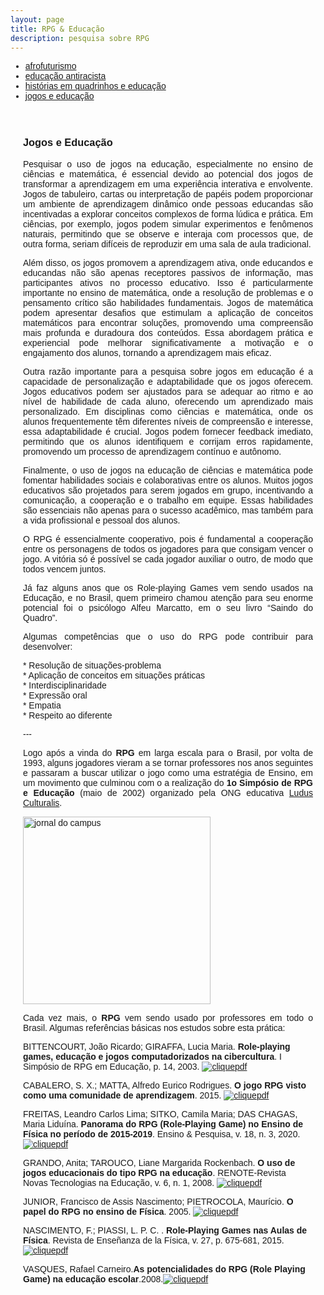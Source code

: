 ```yaml
---
layout: page
title: RPG & Educação
description: pesquisa sobre RPG
---
```

<html lang="pt-BR">
<head>
    <meta charset="UTF-8">
    <meta name="viewport" content="width=device-width, initial-scale=1.0">
    <title>Menu de Navegação</title>
    <style>
        body {
            font-family: Arial, sans-serif;
        }
        .menu {
            background-color: #333;
            overflow: hidden;
        }
        .menu a {
            float: left;
            display: block;
            color: white;
            text-align: center;
            padding: 14px 16px;
            text-decoration: none;
        }
        .menu a:hover {
            background-color: #ddd;
            color: black;
        }
        .content {
            padding: 20px;
        }
    </style>
</head>
<body>

<div class="navbar">
  <div class="navbar-inner">
      <ul class="nav">
          <li><a href="/pages/pesquisa_afro.html">afrofuturismo</a></li>
          <li><a href="/pages/pesquisa_edu.html">educação antiracista</a></li>
          <li><a href="/pages/pesquisa_hq.html">histórias em quadrinhos e educação</a></li>
          <li><a href="/pages/pesquisa_jogos.html">jogos e educação</a></li>
      </ul>
  </div>
</div>

<div class="content">
    <h3 id="jogos">Jogos e Educação</h3>
    <p style="text-align: justify;">
        Pesquisar o uso de jogos na educação, especialmente no ensino de ciências e matemática, é essencial devido ao potencial dos jogos de transformar a aprendizagem em uma experiência interativa e envolvente. Jogos de tabuleiro, cartas ou interpretação de papéis podem proporcionar um ambiente de aprendizagem dinâmico onde pessoas educandas são incentivadas a explorar conceitos complexos de forma lúdica e prática. Em ciências, por exemplo, jogos podem simular experimentos e fenômenos naturais, permitindo que se observe e interaja com processos que, de outra forma, seriam difíceis de reproduzir em uma sala de aula tradicional.
    </p>
    <p style="text-align: justify;">
        Além disso, os jogos promovem a aprendizagem ativa, onde educandos e educandas não são apenas receptores passivos de informação, mas participantes ativos no processo educativo. Isso é particularmente importante no ensino de matemática, onde a resolução de problemas e o pensamento crítico são habilidades fundamentais. Jogos de matemática podem apresentar desafios que estimulam a aplicação de conceitos matemáticos para encontrar soluções, promovendo uma compreensão mais profunda e duradoura dos conteúdos. Essa abordagem prática e experiencial pode melhorar significativamente a motivação e o engajamento dos alunos, tornando a aprendizagem mais eficaz.
    </p>
    <p style="text-align: justify;">
        Outra razão importante para a pesquisa sobre jogos em educação é a capacidade de personalização e adaptabilidade que os jogos oferecem. Jogos educativos podem ser ajustados para se adequar ao ritmo e ao nível de habilidade de cada aluno, oferecendo um aprendizado mais personalizado. Em disciplinas como ciências e matemática, onde os alunos frequentemente têm diferentes níveis de compreensão e interesse, essa adaptabilidade é crucial. Jogos podem fornecer feedback imediato, permitindo que os alunos identifiquem e corrijam erros rapidamente, promovendo um processo de aprendizagem contínuo e autônomo.
    </p>
    <p style="text-align: justify;">
        Finalmente, o uso de jogos na educação de ciências e matemática pode fomentar habilidades sociais e colaborativas entre os alunos. Muitos jogos educativos são projetados para serem jogados em grupo, incentivando a comunicação, a cooperação e o trabalho em equipe. Essas habilidades são essenciais não apenas para o sucesso acadêmico, mas também para a vida profissional e pessoal dos alunos.
    </p>
    <p style="text-align: justify;">
        O RPG é essencialmente cooperativo, pois é fundamental a cooperação entre os personagens de todos os jogadores para que consigam vencer o jogo. A vitória só é possível se cada jogador auxiliar o outro, de modo que todos vencem juntos.
    </p>
    <p style="text-align: justify;">
        Já faz alguns anos que os Role-playing Games vem sendo usados na Educação, e no Brasil, quem primeiro chamou atenção para seu enorme potencial foi o psicólogo Alfeu Marcatto, em o seu livro “Saindo do Quadro”.
    </p>
    <p style="text-align: justify;">
        Algumas competências que o uso do RPG pode contribuir para desenvolver:
    </p>
<p>
* Resolução de situações-problema<br />  
* Aplicação de conceitos em situações práticas  <br />
* Interdisciplinaridade  <br />
* Expressão oral  <br />
* Empatia  <br />
* Respeito ao diferente  <br />
<p>
---

<p style="text-align: justify;"> Logo após a vinda do <b>RPG</b> em larga escala para o Brasil, por volta de 1993, alguns jogadores  vieram a se tornar professores nos anos seguintes e passaram a buscar utilizar o jogo como uma  estratégia de Ensino, em um movimento que culminou com o a realização do <b>1o Simpósio de RPG e Educação</b> (maio de 2002) organizado pela ONG educativa <a href="www.rpgeducacao.com.br">Ludus Culturalis</a>. </p>  
<p>
<img src="https://itxesco.github.io/assets/figuras/rpg/einstein.jpg" alt="jornal do campus" style="height: 300px; width: auto; object-fit: cover;">
<p>
<p style="text-align: justify;"> Cada vez mais, o <b>RPG</b> vem sendo usado por professores em todo o Brasil. Algumas referências básicas nos estudos sobre esta prática:</p>

<p>
BITTENCOURT, João Ricardo; GIRAFFA, Lucia Maria. <b>Role-playing games, educação e jogos computadorizados na cibercultura</b>. I Simpósio de RPG em Educação, p. 14, 2003. <a href="https://d1wqtxts1xzle7.cloudfront.net/49291500/historiapaper03.pdf?1475417856=&response-content-disposition=inline%3B+filename%3DRole_Playing_Games_Educacao_e_Jogos_Comp.pdf&Expires=1607975730&Signature=CPwz~-sLxvf1hF41gTd0tpJQqQeX2CFYOo-H59GY05AGokUzXKZDjYJzc5nmgo9G1-UNGauCJxb-NmFzU1efebdgbXeGfcbivbHDLyMAlpboign4DO5roW-p2-mkQJKi5ClTA3D1fAVo3EU6cnT3bgUG2u6Nbo3KIUwtIKhKmcVa4u~9LBRlWVuG6zIZfqQjHWhc5jtoXbtY0HIHFYGZhMT3YeppBEH8Y7t6pqqH3Si5kXdsRw3Iag2h6828lH8u6FJzThXiXWlBXEv181spkmUC3Wv9B-ipPu0WZFqixFb1bVTTZQDPMt2wCmC4zIW~SyEpKw5CGTv98zL6kx9~4w__&Key-Pair-Id=APKAJLOHF5GGSLRBV4ZA"><img src="https://itxesco.github.io/imagens/icones/icons16/pdf-icon.png" alt=clique para baixar>pdf</a><br />
<p>
CABALERO, S. X.; MATTA, Alfredo Eurico Rodrigues. <b>O jogo RPG visto como uma comunidade de aprendizagem</b>. 2015. <a href="http://www.comunidadesvirtuais.pro.br/seminario2/trabalhos/suelixavier_alfredoeurico.pdf"><img src="https://itxesco.github.io/imagens/icones/icons16/pdf-icon.png" alt=clique para baixar>pdf</a><br />
<p>
FREITAS, Leandro Carlos Lima; SITKO, Camila Maria; DAS CHAGAS, Maria Liduína. <b>Panorama do RPG (Role-Playing Game) no Ensino de Física no período de 2015-2019</b>. Ensino & Pesquisa, v. 18, n. 3, 2020. <a href="http://periodicos.unespar.edu.br/index.php/ensinoepesquisa/article/view/3693"><img src="https://itxesco.github.io/imagens/icones/icons16/pdf-icon.png" alt=clique para baixar>pdf</a><br />
<p>
GRANDO, Anita; TAROUCO, Liane Margarida Rockenbach. <b>O uso de jogos educacionais do tipo RPG na educação</b>. RENOTE-Revista Novas Tecnologias na Educação, v. 6, n. 1, 2008. <a href="https://www.seer.ufrgs.br/renote/article/viewFile/14403/8308"><img src="https://itxesco.github.io/imagens/icones/icons16/pdf-icon.png" alt=clique para baixar>pdf</a><br />
<p>
JUNIOR, Francisco de Assis Nascimento; PIETROCOLA, Maurício. <b>O papel do RPG no ensino de Física</b>. 2005.
<a href="https://sites.usp.br/nupic/wp-content/uploads/sites/293/2016/05/Francisco_de_Assis_Nascimento_Junior_O_PAPEL_DO_RPG.pdf"><img src="https://itxesco.github.io/imagens/icones/icons16/pdf-icon.png" alt=clique para baixar>pdf</a><br />
<p>
NASCIMENTO, F.; PIASSI, L. P. C. . <b>Role-Playing Games nas Aulas de Física</b>. Revista de Enseñanza de la Física, v. 27, p. 675-681, 2015. <a href="https://itxesco.github.io/assets/articles/Role-Playing_Games_nas_Aulas_de_Fsica.pdf"><img src="https://itxesco.github.io/imagens/icones/icons16/pdf-icon.png" alt=clique para baixar>pdf</a><br />
<p>
VASQUES, Rafael Carneiro.<b>As potencialidades do RPG (Role Playing Game) na educação escolar</b>.2008.<a href="https://repositorio.unesp.br/handle/11449/90316"><img src="https://itxesco.github.io/imagens/icones/icons16/pdf-icon.png" alt=clique para baixar>pdf</a><br />
<p>
</p>
